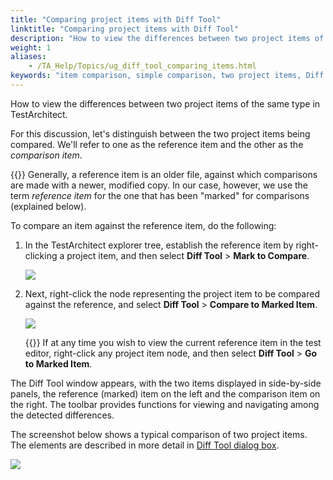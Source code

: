 ```yaml
--- 
title: "Comparing project items with Diff Tool"
linktitle: "Comparing project items with Diff Tool"
description: "How to view the differences between two project items of the same type in TestArchitect."
weight: 1
aliases: 
    - /TA_Help/Topics/ug_diff_tool_comparing_items.html
keywords: "item comparison, simple comparison, two project items, Diff Tool"
---
```


How to view the differences between two project items of the same type in TestArchitect.

For this discussion, let's distinguish between the two project items being compared. We'll refer to one as the reference item and the other as the *comparison item*.

{{<note>}} Generally, a reference item is an older file, against which comparisons are made with a newer, modified copy. In our case, however, we use the term *reference item* for the one that has been "marked" for comparisons \(explained below\).

To compare an item against the reference item, do the following:

1.  In the TestArchitect explorer tree, establish the reference item by right-clicking a project item, and then select **Diff Tool** \> **Mark to Compare**.

    ![](/images/TA_Help/Images/diff_tool_reference_item.png)

2.  Next, right-click the node representing the project item to be compared against the reference, and select **Diff Tool** \> **Compare to Marked Item**.

    ![](/images/TA_Help/Images/diff_tool_reference_item_comparison.png)

    {{<tip>}} If at any time you wish to view the current reference item in the test editor, right-click any project item node, and then select **Diff Tool** \> **Go to Marked Item**.


The Diff Tool window appears, with the two items displayed in side-by-side panels, the reference \(marked\) item on the left and the comparison item on the right. The toolbar provides functions for viewing and navigating among the detected differences.

The screenshot below shows a typical comparison of two project items. The elements are described in more detail in [Diff Tool dialog box](/TA_Help/Topics/ug_diff_tool_comparing_items.html).

![](/images/TA_Help/Images/diff_tool_dlg_2.png)



